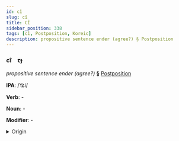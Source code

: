 ```yaml
---
id: cî
slug: cî
title: CÎ
sidebar_position: 338
tags: [cî, Postposition, Koreic]
description: propositive sentence ender (agree?) § Postposition
---
```


### cî&emsp;<span kind="abugida">ꞇɟ</span>

*propositive sentence ender (agree?)* **§** [Postposition](../../tags/Postposition)

**IPA**: /ˈt͡ɕi/

**Verb**: -

**Noun**: -

**Modifier**: -

<details>
    <summary>Origin</summary>
    Korean 지 -ji /t͡ɕi/<br/>
    <em>Koreic Language Family</em>
</details>